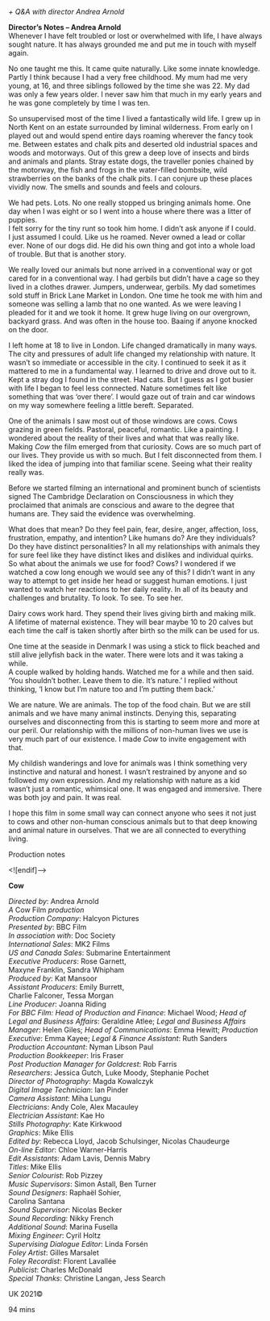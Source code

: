 

_+ Q&A with director Andrea Arnold_

**Director’s Notes – Andrea Arnold**  
Whenever I have felt troubled or lost or overwhelmed with life, I have always sought nature. It has always grounded me and put me in touch with myself again.

No one taught me this. It came quite naturally. Like some innate knowledge. Partly I think because I had a very free childhood. My mum had me very young, at 16, and three siblings followed by the time she was 22. My dad was only a few years older. I never saw him that much in my early years and he was gone completely by time I was ten.

So unsupervised most of the time I lived a fantastically wild life. I grew up in North Kent on an estate surrounded by liminal wilderness. From early on I played out and would spend entire days roaming wherever the fancy took me. Between estates and chalk pits and deserted old industrial spaces and woods and motorways. Out of this grew a deep love of insects and birds and animals and plants. Stray estate dogs, the traveller ponies chained by the motorway, the fish and frogs in the water-filled bombsite, wild strawberries on the banks of the chalk pits. I can conjure up these places vividly now. The smells and sounds and feels and colours.

We had pets. Lots. No one really stopped us bringing animals home. One day when I was eight or so I went into a house where there was a litter of puppies.  
I felt sorry for the tiny runt so took him home. I didn’t ask anyone if I could.  
I just assumed I could. Like us he roamed. Never owned a lead or collar ever. None of our dogs did. He did his own thing and got into a whole load of trouble. But that is another story.

We really loved our animals but none arrived in a conventional way or got cared for in a conventional way. I had gerbils but didn’t have a cage so they lived in a clothes drawer. Jumpers, underwear, gerbils. My dad sometimes sold stuff in Brick Lane Market in London. One time he took me with him and someone was selling a lamb that no one wanted. As we were leaving I pleaded for it and we took it home. It grew huge living on our overgrown, backyard grass. And was often in the house too. Baaing if anyone knocked on the door.

I left home at 18 to live in London. Life changed dramatically in many ways. The city and pressures of adult life changed my relationship with nature.  It wasn’t so immediate or accessible in the city. I continued to seek it as it mattered to me in a fundamental way. I learned to drive and drove out to it. Kept a stray dog I found in the street. Had cats. But I guess as I got busier with life I began to feel less connected. Nature sometimes felt like something that was ‘over there’. I would gaze out of train and car windows on my way somewhere feeling a little bereft. Separated.

One of the animals I saw most out of those windows are cows. Cows grazing in green fields. Pastoral, peaceful, romantic. Like a painting. I wondered about the reality of their lives and what that was really like. Making _Cow_ the film emerged from that curiosity. Cows are so much part of our lives. They provide us with so much. But I felt disconnected from them. I liked the idea of jumping into that familiar scene. Seeing what their reality really was.

Before we started filming an international and prominent bunch of scientists signed The Cambridge Declaration on Consciousness in which they proclaimed that animals are conscious and aware to the degree that humans are. They said the evidence was overwhelming.

What does that mean? Do they feel pain, fear, desire, anger, affection, loss, frustration, empathy, and intention? Like humans do? Are they individuals?  
Do they have distinct personalities? In all my relationships with animals they for sure feel like they have distinct likes and dislikes and individual quirks. So what about the animals we use for food? Cows? I wondered if we watched a cow long enough we would see any of this? I didn’t want in any way to attempt to get inside her head or suggest human emotions. I just wanted to watch her reactions to her daily reality. In all of its beauty and challenges and brutality. To look. To see. To see her.

Dairy cows work hard. They spend their lives giving birth and making milk. A lifetime of maternal existence. They will bear maybe 10 to 20 calves but each time the calf is taken shortly after birth so the milk can be used for us.

One time at the seaside in Denmark I was using a stick to flick beached and still alive jellyfish back in the water. There were lots and it was taking a while.  
A couple walked by holding hands. Watched me for a while and then said. ‘You shouldn’t bother. Leave them to die. It’s nature.’ I replied without thinking, ‘I know but I’m nature too and I’m putting them back.’

We are nature. We are animals. The top of the food chain. But we are still animals and we have many animal instincts. Denying this, separating ourselves and disconnecting from this is starting to seem more and more at our peril. Our relationship with the millions of non-human lives we use is very much part of our existence. I made _Cow_ to invite engagement with that.

My childish wanderings and love for animals was I think something very instinctive and natural and honest. I wasn’t restrained by anyone and so followed my own expression. And my relationship with nature as a kid wasn’t just a romantic, whimsical one. It was engaged and immersive. There was both joy and pain. It was real.

I hope this film in some small way can connect anyone who sees it not just to cows and other non-human conscious animals but to that deep knowing and animal nature in ourselves. That we are all connected to everything living.

Production notes

<![endif]-->

**Cow**

_Directed by_: Andrea Arnold  
_A_ Cow Film _production_  
_Production Company_: Halcyon Pictures  
_Presented by_: BBC Film  
_In association with_: Doc Society  
_International Sales_: MK2 Films  
_US and Canada Sales_: Submarine Entertainment  
_Executive Producers_: Rose Garnett,  
Maxyne Franklin, Sandra Whipham  
_Produced by_: Kat Mansoor  
_Assistant Producers_: Emily Burrett,  
Charlie Falconer, Tessa Morgan  
_Line Producer_: Joanna Riding  
_For BBC Film: Head of Production and Finance_: Michael Wood; _Head of Legal and Business Affairs_: Geraldine Atlee; _Legal and Business Affairs Manager_: Helen Giles; _Head of Communications_: Emma Hewitt; _Production Executive_: Emma Kayee; _Legal & Finance Assistant_: Ruth Sanders  
_Production Accountant_: Nyman Libson Paul  
_Production Bookkeeper_: Iris Fraser  
_Post Production Manager for Goldcrest_: Rob Farris  
_Researchers_: Jessica Gutch, Luke Moody, Stephanie Pochet  
_Director of Photography_: Magda Kowalczyk  
_Digital Image Technician_: Ian Pinder  
_Camera Assistant_: Miha Lungu  
_Electricians_: Andy Cole, Alex Macauley  
_Electrician Assistant_: Kae Ho  
_Stills Photography_: Kate Kirkwood  
_Graphics_: Mike Ellis  
_Edited by_: Rebecca Lloyd, Jacob Schulsinger, Nicolas Chaudeurge  
_On-line Editor_: Chloe Warner-Harris  
_Edit Assistants_: Adam Lavis, Dennis Mabry  
_Titles_: Mike Ellis  
_Senior Colourist_: Rob Pizzey  
_Music Supervisors_: Simon Astall, Ben Turner  
_Sound Designers_: Raphaël Sohier,  
Carolina Santana  
_Sound Supervisor_: Nicolas Becker  
_Sound Recording_: Nikky French  
_Additional Sound_: Marina Fusella  
_Mixing Engineer_: Cyril Holtz  
_Supervising Dialogue Editor_: Linda Forsén  
_Foley Artist_: Gilles Marsalet  
_Foley Recordist_: Florent Lavallée  
_Publicist_: Charles McDonald  
_Special Thanks_: Christine Langan, Jess Search

UK 2021©

94 mins
<!--stackedit_data:
eyJoaXN0b3J5IjpbLTU0Mzc3ODc2XX0=
-->